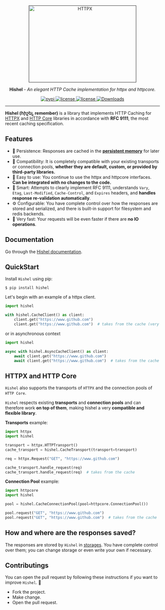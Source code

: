 <p align="center">
  <a href=""><img width="350" height="250" src="https://raw.githubusercontent.com/karosis88/hishel/master/.github/logo.jpg" alt='HTTPX'></a>
</p>


<p align="center"><strong>Hishel</strong> <em>- An elegant HTTP Cache implementation for httpx and httpcore.</em></p>

<p align="center">

  <a href="https://pypi.org/project/hishel">
      <img src="https://img.shields.io/pypi/v/hishel.svg" alt="pypi">
  </a>

  <a href="https://img.shields.io/pypi/l/hishel">
      <img src="https://img.shields.io/pypi/l/hishel" alt="license">
  </a>

  <a href="https://img.shields.io/codecov/c/github/karosis88/hishel">
      <img src="https://img.shields.io/codecov/c/github/karosis88/hishel" alt="license">
  </a>

  <a href="https://www.pepy.tech/projects/hishel">
      <img src="https://static.pepy.tech/badge/hishel" alt="Downloads">
  </a>
</p>

-----

**Hishel (հիշել, remember)** is a library that implements HTTP Caching for [HTTPX](https://github.com/encode/httpx) and [HTTP Core](https://github.com/encode/httpcore) libraries in accordance with **RFC 9111**, the most recent caching specification.

## Features

- 💾 Persistence: Responses are cached in the [**persistent memory**](https://en.m.wikipedia.org/wiki/Persistent_memory) for later use.
- 🤲 Compatibility: It is completely compatible with your existing transports or connection pools, **whether they are default, custom, or provided by third-party libraries.**
- 🤗 Easy to use: You continue to use the httpx and httpcore interfaces. **Can be integrated with no changes to the code.**
- 🧠 Smart: Attempts to clearly implement RFC 9111, understands `Vary`, `Etag`, `Last-Modified`,  `Cache-Control`, and `Expires` headers, and **handles response re-validation automatically**.
- ⚙️ Configurable: You have complete control over how the responses are stored and serialized, and there is built-in support for filesystem and redis backends.
- 🚀 Very fast: Your requests will be even faster if there are **no IO operations**.

## Documentation
Go through the [Hishel documentation](https://karosis88.github.io/hishel/).

## QuickStart

Install `Hishel` using pip:
``` shell
$ pip install hishel
```

Let's begin with an example of a httpx client.

```python
import hishel

with hishel.CacheClient() as client:
    client.get("https://www.github.com")
    client.get("https://www.github.com")  # takes from the cache (very fast!)
```

or in asynchronous context

```python
import hishel

async with hishel.AsyncCacheClient() as client:
    await client.get("https://www.github.com")
    await client.get("https://www.github.com")  # takes from the cache
```

## HTTPX and HTTP Core

`Hishel` also supports the transports of `HTTPX` and the connection pools of `HTTP Core`.

`Hishel` respects existing **transports** and **connection pools** and can therefore work **on top of them**, making hishel a very **compatible and flexible library**.


**Transports** example:

``` python
import httpx
import hishel

transport = httpx.HTTPTransport()
cache_transport = hishel.CacheTransport(transport=transport)

req = httpx.Request("GET", "https://www.github.com")

cache_transport.handle_request(req)
cache_transport.handle_request(req)  # takes from the cache
```

**Connection Pool** example:


```python
import httpcore
import hishel

pool = hishel.CacheConnectionPool(pool=httpcore.ConnectionPool())

pool.request("GET", "https://www.github.com")
pool.request("GET", "https://www.github.com")  # takes from the cache

```

## How and where are the responses saved?

The responses are stored by `Hishel` in [storages](https://karosis88.github.io/hishel/userguide/#storages).
You have complete control over them; you can change storage or even write your own if necessary.


## Contributings

You can open the pull request by following these instructions if you want to improve `Hishel`. 💓

- Fork the project.
- Make change.
- Open the pull request.

